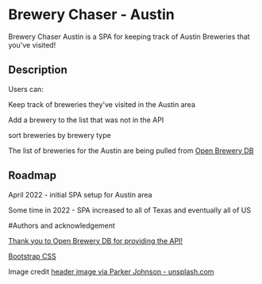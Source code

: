 # Brewery Chaser - Austin

Brewery Chaser Austin is a SPA for keeping track of Austin Breweries that you've visited!

## Description

Users can:

Keep track of breweries they've visited in the Austin area

Add a brewery to the list that was not in the API

sort breweries by brewery type

The list of breweries for the Austin are being pulled from [Open Brewery DB](https://api.openbrewerydb.org/breweries?by_city=austin)

## Roadmap

April 2022 - initial SPA setup for Austin area

Some time in 2022 - SPA increased to all of Texas and eventually all of US

#Authors and acknowledgement

[Thank you to Open Brewery DB for providing the API!](https://www.openbrewerydb.org/)

[Bootstrap CSS](https://getbootstrap.com/)

Image credit
[header image via Parker Johnson - unsplash.com](https://unsplash.com/photos/6Txjwl7lhc8)
